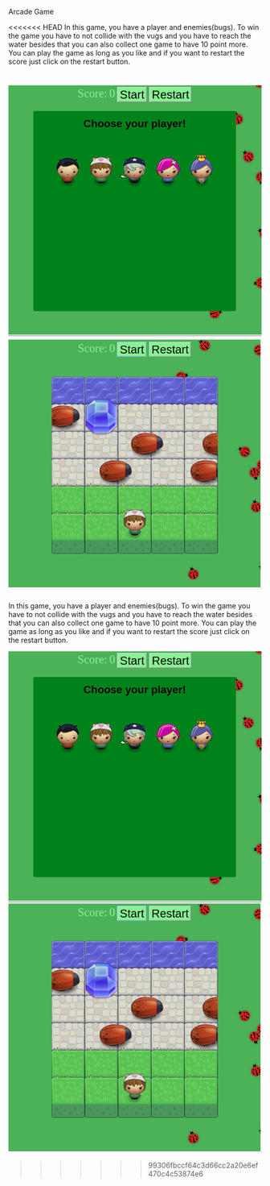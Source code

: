 Arcade Game

<<<<<<< HEAD
In this game, you have a player and enemies(bugs). To win the game you have to not collide with the vugs and you have to reach the water besides that you can also collect one game to have 10 point more. You can play the game as long as you like and if you want to restart the score just click on the restart button.

![picture1](images/arcade1.png)
![picture2](images/arcade2.png)
=======
In this game, you have a player and enemies(bugs). To win the game you have to not collide with the vugs and you have to reach the water besides that you can also collect one game to have  10 point more. You can play the game as long as you like and if you want to restart the score just click on the restart button.

![picture](images/arcade1.png)
![picture](images/arcade2.png)
>>>>>>> 99306fbccf64c3d66cc2a20e6ef470c4c53874e6
